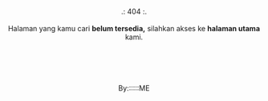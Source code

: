<!DOCTYPE HTML>
<head>
 <!-- Google Tag Manager -->
<script>(function(w,d,s,l,i){w[l]=w[l]||[];w[l].push({'gtm.start':
new Date().getTime(),event:'gtm.js'});var f=d.getElementsByTagName(s)[0],
j=d.createElement(s),dl=l!='dataLayer'?'&l='+l:'';j.async=true;j.src=
'https://www.googletagmanager.com/gtm.js?id='+i+dl;f.parentNode.insertBefore(j,f);
})(window,document,'script','dataLayer','GTM-MGXFL4D');</script>
<!-- End Google Tag Manager -->
    <title>Situs Undangan Online, Katalog Produk Online, Jasa Buat Logo, Konten Media Sosial </title>
    <meta name="description" content="Murah - Simpel - Terpercaya. Penyedia jasa undangan online, situs katalog produk, jasa buat logo dan konten media sosial." />
    <link rel="stylesheet" type="text/css" href="/style.css">
    <script src="/js/main.js" type="text/javascript" defer></script>
    <link rel="icon" href="tetew.ico" sizes="32x32">
    <meta name="riins.xyz" content="Jasa Desain Murah Simpel Terpercaya">
    <meta name="keywords" content="riins xyz undangan digital katalog desain logo">
  </head>
<body>
<center>
  </br></b></b></b></b></b>
  <h10> .: 404 :. </h10>
  </br></br>
<h9> Halaman yang kamu cari <b>belum tersedia,</b> silahkan akses ke <b>halaman utama</b> kami. </h9>
  </br></br></br></br></br></br>
<h8> By::::::ME </h8>
</body>
</html>
